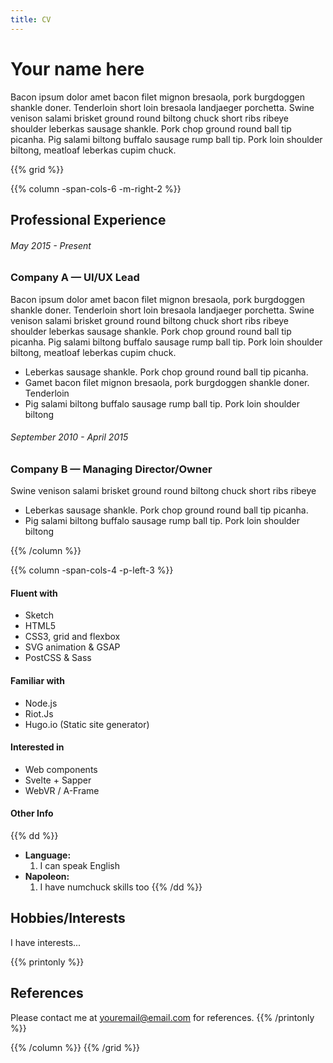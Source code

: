 ```yaml
---
title: CV
---
```

# Your name here
Bacon ipsum dolor amet bacon filet mignon bresaola, pork burgdoggen shankle doner. Tenderloin short loin bresaola landjaeger porchetta. Swine venison salami brisket ground round biltong chuck short ribs ribeye shoulder leberkas sausage shankle. Pork chop ground round ball tip picanha. Pig salami biltong buffalo sausage rump ball tip. Pork loin shoulder biltong, meatloaf leberkas cupim chuck.

{{% grid %}}

{{% column -span-cols-6 -m-right-2 %}}
## Professional Experience
###### *May 2015 - Present*
### Company A — UI/UX Lead 

Bacon ipsum dolor amet bacon filet mignon bresaola, pork burgdoggen shankle doner. Tenderloin short loin bresaola landjaeger porchetta. Swine venison salami brisket ground round biltong chuck short ribs ribeye shoulder leberkas sausage shankle. Pork chop ground round ball tip picanha. Pig salami biltong buffalo sausage rump ball tip. Pork loin shoulder biltong, meatloaf leberkas cupim chuck.

* Leberkas sausage shankle. Pork chop ground round ball tip picanha.
* Gamet bacon filet mignon bresaola, pork burgdoggen shankle doner. Tenderloin
* Pig salami biltong buffalo sausage rump ball tip. Pork loin shoulder biltong


###### *September 2010 - April 2015*
### Company B — Managing Director/Owner

Swine venison salami brisket ground round biltong chuck short ribs ribeye

* Leberkas sausage shankle. Pork chop ground round ball tip picanha.
* Pig salami biltong buffalo sausage rump ball tip. Pork loin shoulder biltong


{{% /column %}}

{{% column -span-cols-4 -p-left-3 %}}
#### Fluent with
  * Sketch
  * HTML5
  * CSS3, grid and flexbox
  * SVG animation & GSAP
  * PostCSS & Sass

#### Familiar with
  * Node.js
  * Riot.Js
  * Hugo.io (Static site generator)

#### Interested in
  * Web components
  * Svelte + Sapper
  * WebVR / A-Frame


#### Other Info
{{% dd %}}
- **Language:**
  1. I can speak English
- **Napoleon:**
  1. I have numchuck skills too
{{% /dd %}}


## Hobbies/Interests
I have interests...

{{% printonly %}}
##   References
Please contact me at [youremail@email.com](mailto:youremail@email.com) for references.
{{% /printonly %}}

{{% /column %}}
{{% /grid %}}
